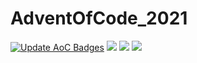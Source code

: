# AdventOfCode_2021
[![Update AoC Badges](https://github.com/Kehvarl/AdventOfCode_2021/actions/workflows/main.yml/badge.svg?branch=main)](https://github.com/Kehvarl/AdventOfCode_2021/actions/workflows/main.yml)  ![](https://img.shields.io/badge/day%20📅-24-blue)  ![](https://img.shields.io/badge/stars%20⭐-44-yellow) ![](https://img.shields.io/badge/days%20completed-22-red)
